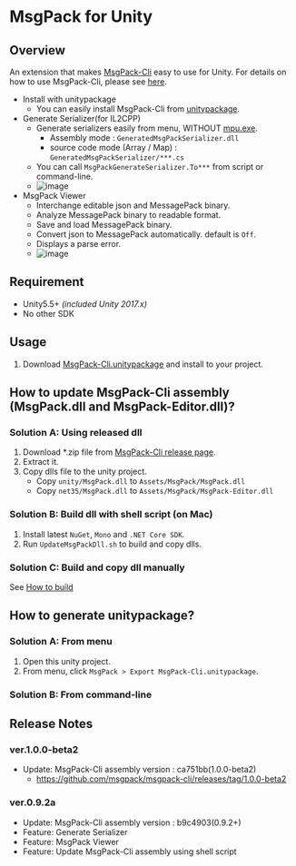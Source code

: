 ﻿MsgPack for Unity
===

## Overview

An extension that makes [MsgPack-Cli](https://github.com/msgpack/MsgPack-Cli) easy to use for Unity.
For details on how to use MsgPack-Cli, please see [here](https://github.com/msgpack/msgpack-cli).

* Install with unitypackage
    * You can easily install MsgPack-Cli from [unitypackage](https://github.com/mob-sakai/MsgPack-Cli/raw/master/unity/MsgPack-Cli.unitypackage).
* Generate Serializer(for IL2CPP)
    * Generate serializers easily from menu, WITHOUT [mpu.exe](https://github.com/msgpack/msgpack-cli/wiki/Xamarin-and-Unity#generate-serializers).
        * Assembly mode : `GeneratedMsgPackSerializer.dll`
        * source code mode (Array / Map) : `GeneratedMsgPackSerializer/***.cs`
    * You can call `MsgPackGenerateSerializer.To***` from script or command-line.
    * ![image](https://user-images.githubusercontent.com/12690315/32209840-b23d98a0-be4d-11e7-94ed-1a6c67a382a2.png)
* MsgPack Viewer
    * Interchange editable json and MessagePack binary.
    * Analyze MessagePack binary to readable format.
    * Save and load MessagePack binary.
    * Convert json to MessagePack automatically. default is `Off`.
    * Displays a parse error.
    * ![image](https://user-images.githubusercontent.com/12690315/32087322-014220f0-bb16-11e7-806e-1f59ae07677e.png)




## Requirement

* Unity5.5+ *(included Unity 2017.x)*
* No other SDK




## Usage

1. Download [MsgPack-Cli.unitypackage](https://github.com/mob-sakai/MsgPack-Cli/raw/master/unity/MsgPack-Cli.unitypackage) and install to your project.




## How to update MsgPack-Cli assembly (MsgPack.dll and MsgPack-Editor.dll)?

### Solution A: Using released dll

1. Download *.zip file from [MsgPack-Cli release page](https://github.com/msgpack/msgpack-cli/releases/).
1. Extract it.
1. Copy dlls file to the unity project.
    * Copy `unity/MsgPack.dll` to `Assets/MsgPack/MsgPack.dll`
    * Copy `net35/MsgPack.dll` to `Assets/MsgPack/MsgPack-Editor.dll`

### Solution B: Build dll with shell script (on Mac) 

1. Install latest `NuGet`, `Mono` and `.NET Core SDK`.
1. Run `UpdateMsgPackDll.sh` to build and copy dlls.

### Solution C: Build and copy dll manually

See [How to build](https://github.com/msgpack/msgpack-cli#how-to-build)




## How to generate unitypackage?

### Solution A: From menu

1. Open this unity project.
1. From menu, click `MsgPack > Export MsgPack-Cli.unitypackage`.

### Solution B: From command-line





## Release Notes

### ver.1.0.0-beta2

* Update: MsgPack-Cli assembly version : ca751bb(1.0.0-beta2)
    * https://github.com/msgpack/msgpack-cli/releases/tag/1.0.0-beta2

### ver.0.9.2a

* Update: MsgPack-Cli assembly version : b9c4903(0.9.2+)
* Feature: Generate Serializer
* Feature: MsgPack Viewer
* Feature: Update MsgPack-Cli assembly using shell script